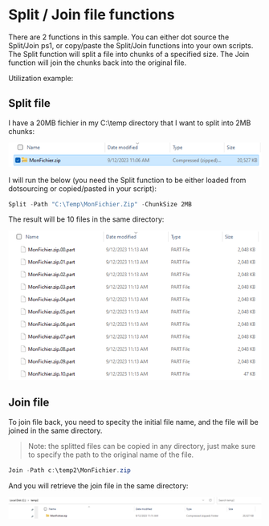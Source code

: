 # Split / Join file functions

There are 2 functions in this sample. You can either dot source the Split/Join ps1, or copy/paste the Split/Join functions into your own scripts.
The Split function will split a file into chunks of a specified size. The Join function will join the chunks back into the original file.

Utilization example:

## Split file

I have a 20MB fichier in my C:\temp directory that I want to split into 2MB chunks:

![Alt text](media/image.png)

I will run the below (you need the Split function to be either loaded from dotsourcing or copied/pasted in your script):

```powershell
Split -Path "C:\Temp\MonFichier.Zip" -ChunkSize 2MB
```

The result will be 10 files in the same directory:

![Alt text](media/image-1.png)

## Join file

To join file back, you need to specity the initial file name, and the file will be joined in the same directory.

> Note: the splitted files can be copied in any directory, just make sure to specify the path to the original name of the file.

```powershell
Join -Path c:\temp2\MonFichier.zip
```

And you will retrieve the join file in the same directory:

![Alt text](media/image-2.png)